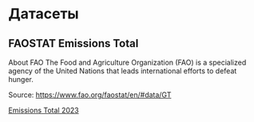 # Датасеты

## FAOSTAT Emissions Total

About FAO
The Food and Agriculture Organization (FAO) is a specialized agency of the United Nations that leads international
efforts to defeat hunger.

Source: https://www.fao.org/faostat/en/#data/GT

[Emissions Total 2023](faostat_emissions_total_2023)

